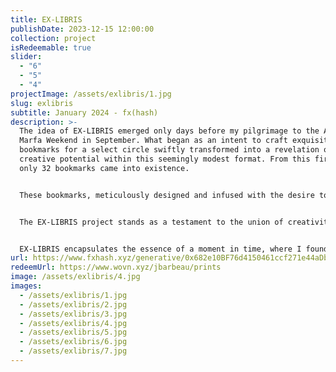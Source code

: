 ```yaml
---
title: EX-LIBRIS
publishDate: 2023-12-15 12:00:00
collection: project
isRedeemable: true
slider:
  - "6"
  - "5"
  - "4"
projectImage: /assets/exlibris/1.jpg
slug: exlibris
subtitle: January 2024 - fx(hash)
description: >-
  The idea of EX-LIBRIS emerged only days before my pilgrimage to the Artblocks
  Marfa Weekend in September. What began as an intent to craft exquisite
  bookmarks for a select circle swiftly transformed into a revelation of the
  creative potential within this seemingly modest format. From this first batch
  only 32 bookmarks came into existence.


  These bookmarks, meticulously designed and infused with the desire to learn, served as more than placeholders within pages. They encapsulated a narrative of artistic exploration, self discovery and interpersonal connections. It was in this moment of realization that the decision to immortalize this project on the blockchain took root.


  The EX-LIBRIS project stands as a testament to the union of creativity and the possibilities made possible by blockchain technology. Each bookmark, a work of art in its own right, represents a fragment of this creative journey. With an ethos of uniqueness and individuality, each holder will have the opportunity to redeem their bookmark (or set) after minting, offering a tangible and signed testament to this unique artistic endeavor.


  EX-LIBRIS encapsulates the essence of a moment in time, where I found my tribe as an artist and transformed into an enduring testament to art's evolution—an ode to tradition, knowledge, innovation, and the limitless horizons of art in the digital age.
url: https://www.fxhash.xyz/generative/0x682e10BF76d4150461ccf271e44aDb1DFe5f9F3A
redeemUrl: https://www.wovn.xyz/jbarbeau/prints
image: /assets/exlibris/4.jpg
images:
  - /assets/exlibris/1.jpg
  - /assets/exlibris/2.jpg
  - /assets/exlibris/3.jpg
  - /assets/exlibris/4.jpg
  - /assets/exlibris/5.jpg
  - /assets/exlibris/6.jpg
  - /assets/exlibris/7.jpg
---
```

